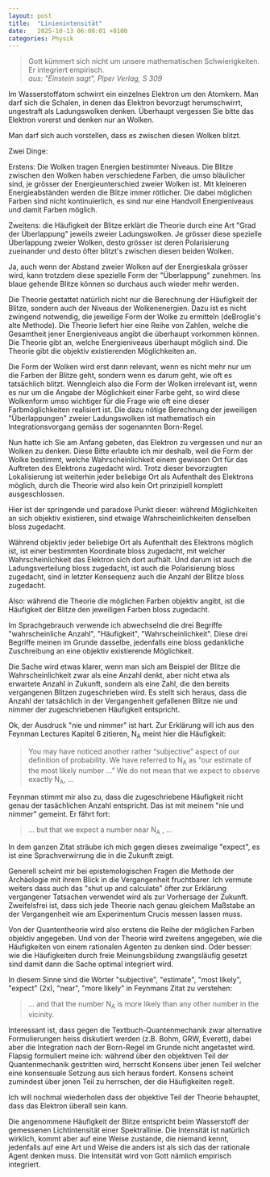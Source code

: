 ```yaml
---
layout: post
title:  "Linienintensität"
date:   2025-10-13 06:00:01 +0100
categories: Physik
---
```

> Gott kümmert sich nicht um unsere mathematischen Schwierigkeiten. Er integriert empirisch.   
> *aus: "Einstein sagt", Piper Verlag, S 309*

Im Wasserstoffatom schwirrt ein einzelnes Elektron um den Atomkern. Man darf sich die Schalen, in denen das Elektron bevorzugt herumschwirrt, ungestraft als Ladungswolken denken. Überhaupt vergessen Sie bitte das Elektron vorerst und denken nur an Wolken.

Man darf sich auch vorstellen, dass es zwischen diesen Wolken blitzt.

Zwei Dinge:

Erstens: Die Wolken tragen Energien bestimmter Niveaus. Die Blitze zwischen den Wolken haben verschiedene Farben, die umso bläulicher sind, je grösser der Energieunterschied zweier Wolken ist. Mit kleineren Energieabständen werden die Blitze immer rötlicher. Die dabei möglichen Farben sind nicht kontinuierlich, es sind nur eine Handvoll Energieniveaus und damit Farben möglich.

Zweitens: die Häufigkeit der Blitze erklärt die Theorie durch eine Art "Grad der Überlappung" jeweils zweier Ladungswolken. Je grösser diese spezielle Überlappung zweier Wolken, desto grösser ist deren Polarisierung zueinander und  desto öfter blitzt's zwischen diesen beiden Wolken.

Ja, auch wenn der Abstand zweier Wolken auf der Energieskala grösser wird, kann trotzdem diese spezielle Form der "Überlappung" zunehmen. Ins blaue gehende Blitze können so durchaus auch wieder mehr werden.

Die Theorie gestattet natürlich nicht nur die Berechnung der Häufigkeit der Blitze, sondern auch der Niveaus der Wolkenenergien. Dazu ist es nicht zwingend notwendig, die jeweilige Form der Wolke zu ermitteln (deBroglie's alte Methode). Die Theorie liefert hier eine Reihe von Zahlen, welche die Gesamtheit jener Energieniveaus angibt die überhaupt vorkommen können. Die Theorie gibt an, welche Energieniveaus überhaupt möglich sind. Die Theorie gibt die objektiv existierenden Möglichkeiten an.

Die Form der Wolken wird erst dann relevant, wenn es nicht mehr nur um die Farben der Blitze geht, sondern wenn es darum geht, wie oft es tatsächlich blitzt. Wenngleich also die Form der Wolken irrelevant ist, wenn es nur um die Angabe der Möglichkeit einer Farbe geht, so wird diese Wolkenform umso wichtiger für die Frage wie oft eine dieser Farbmöglichkeiten realisiert ist. Die dazu nötige Berechnung der jeweiligen "Überlappungen" zweier Ladungswolken ist mathematisch ein Integrationsvorgang gemäss der sogenannten Born-Regel.

Nun hatte ich Sie am Anfang gebeten, das Elektron zu vergessen und nur an Wolken zu denken. Diese Bitte erlaubte ich mir deshalb, weil die Form der Wolke bestimmt, welche Wahrscheinlichkeit einem gewissen Ort für das Auftreten des Elektrons zugedacht wird. Trotz dieser bevorzugten Lokalisierung ist weiterhin jeder beliebige Ort als Aufenthalt des Elektrons möglich, durch die Theorie wird also kein Ort prinzipiell komplett ausgeschlossen.

Hier ist der springende und paradoxe Punkt dieser: während Möglichkeiten an sich objektiv existieren, sind etwaige Wahrscheinlichkeiten denselben bloss zugedacht.

Während objektiv jeder beliebige Ort als Aufenthalt des Elektrons möglich ist, ist einer bestimmten Koordinate bloss zugedacht, mit welcher Wahrscheinlichkeit das Elektron sich dort aufhält. Und darum ist auch die Ladungsverteilung bloss zugedacht, ist auch die Polarisierung bloss zugedacht, sind in letzter Konsequenz auch die Anzahl der Blitze bloss zugedacht.

Also: während die Theorie die möglichen Farben objektiv angibt, ist die Häufigkeit der Blitze den jeweiligen Farben bloss zugedacht.

Im Sprachgebrauch verwende ich abwechselnd die drei Begriffe "wahrscheinliche Anzahl", "Häufigkeit", "Wahrscheinlichkeit". Diese drei Begriffe meinen im Grunde dasselbe, jedenfalls eine bloss gedankliche Zuschreibung an eine objektiv existierende Möglichkeit.

Die Sache wird etwas klarer, wenn man sich am Beispiel der Blitze die Wahrscheinlichkeit zwar als eine Anzahl denkt, aber nicht etwa als erwartete Anzahl in Zukunft, sondern als eine Zahl, die den bereits vergangenen Blitzen zugeschrieben wird. Es stellt sich heraus, dass die Anzahl der tatsächlich in der Vergangenheit gefallenen Blitze nie und nimmer der zugeschriebenen Häufigkeit entspricht.

Ok, der Ausdruck "nie und nimmer" ist hart. Zur Erklärung will ich aus den Feynman Lectures Kapitel 6 zitieren, N<sub>A</sub> meint hier die Häufigkeit:

> You may have noticed another rather “subjective” aspect of our definition of probability. We have referred to N<sub>A</sub> as “our estimate of the most likely number …” We do not mean that we expect to observe exactly N<sub>A</sub>, ...

Feynman stimmt mir also zu, dass die zugeschriebene Häufigkeit nicht genau der tasächlichen Anzahl entspricht. Das ist mit meinem "nie und nimmer" gemeint. Er fährt fort:

> ... but that we expect a number near N<sub>A</sub> , ...

In dem ganzen Zitat sträube ich mich gegen dieses zweimalige "expect", es ist eine Sprachverwirrung die in die Zukunft zeigt.

Generell scheint mir bei epistemologischen Fragen die Methode der Archäologie mit ihrem Blick in die Vergangenheit fruchtbarer. Ich vermute weiters dass auch das "shut up and calculate" öfter zur Erklärung vergangener Tatsachen verwendet wird als zur Vorhersage der Zukunft. Zweifelsfrei ist, dass sich jede Theorie nach genau gleichem Maßstabe an der Vergangenheit wie am Experimentum Crucis messen lassen muss.

Von der Quantentheorie wird also erstens die Reihe der möglichen Farben objektiv angegeben. Und von der Theorie wird zweitens angegeben, wie die Häufigkeiten von einem rationalen Agenten zu denken sind. Oder besser: wie die Häufigkeiten durch freie Meinungsbildung zwangsläufig gesetzt sind damit dann die Sache optimal integriert wird.

In diesem Sinne sind die Wörter "subjective", "estimate", "most likely", "expect" (2x), "near", "more likely" in Feynmans Zitat zu verstehen:

> ... and that the number N<sub>A</sub> is more likely than any other number in the vicinity.

Interessant ist, dass gegen die Textbuch-Quantenmechanik zwar alternative Formulierungen heiss diskutiert werden (z.B. Bohm, GRW, Everett), dabei aber die Integration nach der Born-Regel im Grunde nicht angetastet wird. Flapsig formuliert meine ich: während über den objektiven Teil der Quantenmechanik gestritten wird, herrscht Konsens über jenen Teil welcher eine konsensuale Setzung aus sich heraus fordert. Konsens scheint zumindest über jenen Teil zu herrschen, der die Häufigkeiten regelt.

Ich will nochmal wiederholen dass der objektive Teil der Theorie behauptet, dass das Elektron überall sein kann.

Die angenommene Häufigkeit der Blitze entspricht beim Wasserstoff  der gemessenen Lichtintensität einer Spektrallinie. Die Intensität ist natürlich wirklich, kommt aber auf eine Weise zustande, die niemand kennt, jedenfalls auf eine Art und Weise die anders ist als sich das der rationale Agent denken muss. Die Intensität wird von Gott nämlich empirisch integriert.

